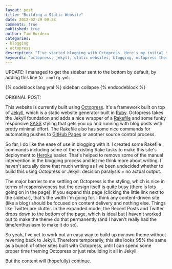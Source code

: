 ```yaml
---
layout: post
title: "Building a Static Website"
date: 2012-02-29 09:38
comments: true
published: true
author: Tim Hordern
categories:
- blogging 
- octopress
description: "I've started blogging with Octopress. Here's my initial thoughts on Octopress, the Rakefile and some of the things I like and don't like about it."
keywords: "octopress, jekyll, static websites, blogging, octopress theming, octopress rakefile"
---
```


UPDATE: I managed to get the sidebar sent to the bottom by default, by adding this line to ```_config.yml```:

{% codeblock lang:yml %}
sidebar: collapse
{% endcodeblock %}

ORIGINAL POST:

This website is currently built using [Octopress](http://octopress.org). It's a framework built on top of [Jekyll](http://jekyllrb.com), which is a static website generator built in [Ruby](http://www.ruby-lang.org/). Octopress takes the Jekyll foundation and adds a nice wrapper of a [Rakefile](http://rake.rubyforge.org/) and some funky responsive [SASS](http://sass-lang.com) styling that gets you up and running with blog posts with pretty minimal effort. The Rakefile also has some nice commands for automating pushes to [GitHub Pages](http://pages.github.com/) or another source control process.

So far, I do like the ease of use in blogging with it. I created some Rakefile commands including some of the existing Rake tasks to make this site's deployment to [Heroku](http://www.heroku.com/) easier. That's helped to remove some of the manual intervention in the blogging process and let me think more about writing. I haven't actually done that much writing as I've been undecided whether to build this using Octopress or Jekyll: decision paralysis = no actual output. 

The major barrier to me settling on Octopress is the styling, which is nice in terms of responsiveness but the design itself is quite busy (there is lots going on in the page). If you expand this page (clicking the little link next to the sidebar), that's the width I'm going for. I think any content-driven site (like a blog) should be focused on content delivery and nothing else. Things like Twitter are clutter. In the expanded mode, the Recent Posts and Twitter drops down to the bottom of the page, which is ideal but I haven't worked out to make the theme do that permanently (and I haven't really had the time/enthusiasm to make it do so).

So yeah, I've yet to work out an easy way to build up my own theme without reverting back to Jekyll. Therefore temporarily, this site looks 95% the same as a bunch of other sites built with Octopress, until I can spend some proper time theming Octopress or just rebuilding it all in Jekyll.

But the content will (hopefully) continue.
